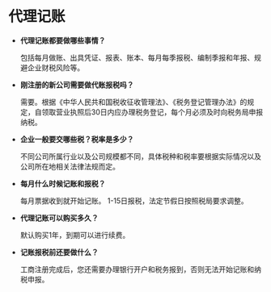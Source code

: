 # 代理记账

- **代理记账都要做哪些事情？**

  包括每月做账、出具凭证、报表、账本、每月每季报税、编制季报和年报、规避企业财税风险等。
  
- **刚注册的新公司需要做代账报税吗？**

  需要。根据《中华人民共和国税收征收管理法》、《税务登记管理办法》的规定，自领取营业执照后30日内应办理税务登记，每个月必须及时向税务局申报纳税。
  
- **企业一般要交哪些税？税率是多少？**
  
  不同公司所属行业以及公司规模都不同，具体税种和税率要根据实际情况以及公司所在地相关法律法规而定。

- **每月什么时候记账和报税？**

  每月票据收到就开始记账。 1-15日报税，法定节假日按照税局要求调整。

- **代理记账可以购买多久？**
  
  默认购买1年，到期可以进行续费。

- **记账报税前还要做什么？**

  工商注册完成后，您还需要办理银行开户和税务报到，否则无法开始记账和纳税申报。
